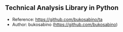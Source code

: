 ## Technical Analysis Library in Python
+ Reference: https://github.com/bukosabino/ta
+ Author: bukosabino (https://github.com/bukosabino)
